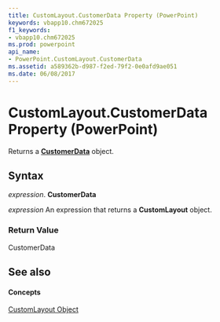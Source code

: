 ```yaml
---
title: CustomLayout.CustomerData Property (PowerPoint)
keywords: vbapp10.chm672025
f1_keywords:
- vbapp10.chm672025
ms.prod: powerpoint
api_name:
- PowerPoint.CustomLayout.CustomerData
ms.assetid: a589362b-d987-f2ed-79f2-0e0afd9ae051
ms.date: 06/08/2017
---
```



# CustomLayout.CustomerData Property (PowerPoint)

Returns a  **[CustomerData](PowerPoint.CustomerData.md)** object.


## Syntax

 _expression_. **CustomerData**

 _expression_ An expression that returns a **CustomLayout** object.


### Return Value

CustomerData


## See also


#### Concepts


[CustomLayout Object](PowerPoint.CustomLayout.md)

